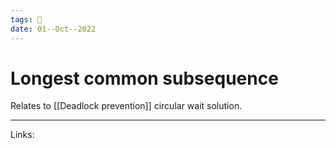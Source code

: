 ```yaml
---
tags: 🌱
date: 01--Oct--2022
---
```


# Longest common subsequence

Relates to [[Deadlock prevention]] circular wait solution.



---
Links: 